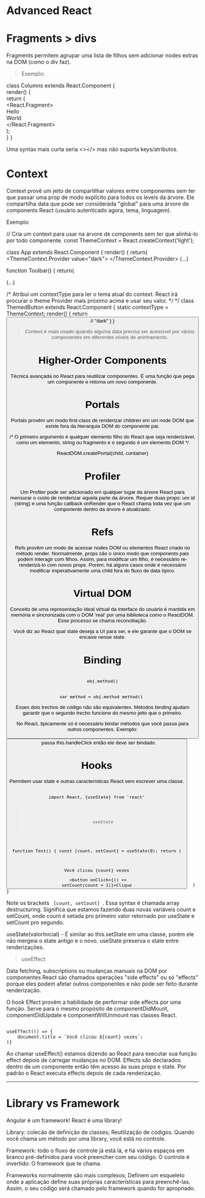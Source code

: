 # Advanced React 

# Fragments > divs
Fragments permitem agrupar uma lista de filhos sem adicionar nodes extras na DOM (como o div faz).

> Exemplo:


class Columns extends React.Component {
<br>
  render() {
  <br>
    return (
    <br>
      <React.Fragment>
      <br>
        <td>Hello</td>
	<br>
        <td>World</td>
	<br>
      </React.Fragment>
      <br>
    );
    <br>
  }
}


Uma syntax mais curta seria <></> mas não suporta keys/atributos.

# Context
Context provê um jeito de compartilhar valores entre componentes sem ter que passar uma prop de modo
explícito para todos os leveis da árvore. Ele compartilha data que pode ser considerada "global" para
uma árvore de components React (usuário autenticado agora, tema, linguagem).

Exemplo:


// Cria um context para usar na árvore de components sem ter que alinhá-lo por todo componente.
const ThemeContext = React.createContext('light'); 

class App extends React.Component {
	render() {
		return(
		<ThemeContext.Provider value="dark">
		  <Toolbar />
		</ThemeContext.Provider>
(...)


function Toolbar() {
	return(
		<div>
		  <ThemedButton />
		</div>
(...)

/* Atribui um contextType para ler o tema atual do context. 
React irá procurar o theme Provider mais próximo acima e usar seu valor. */
*/
class ThemedButton extends React.Component {
	static contextType = ThemeContext;
	render() {
	  return <Button theme={this.context} /> // "dark"
	}
}

> Context é mais usado quando alguma data precisa ser acessível por vários componentes em 
diferentes níveis de aninhamento.

# Higher-Order Components 
Técnica avançada no React para reutilizar componentes. É uma função que pega um componente
e retorna um novo componente.  

# Portals
Portals provêm um modo first-class de renderizar children em um node DOM que existe fora da hierarquia
DOM do componente pai.

/* O primeiro argumento é qualquer elemento filho do React que seja renderizável,
como um elemento, string ou fragmento e o segundo é um elemento DOM */

ReactDOM.createPortal(child, container)

# Profiler 
Um Profiler pode ser adicionado em qualquer lugar da árvore React para mensurar o custo
de renderizar aquela parte da árvore. Requer duas props: um id (string) e uma função callback
onRender que o React chama toda vez que um componente dentro da árvore é atualizado.

# Refs
Refs provêm um modo de acessar nodes DOM ou elementos React criado no método render.
Normalmente, props são o único modo que components pais podem interagir com filhos. 
Assim, para modificar um filho, é necessário re-renderizá-lo com novos props.
Porém, há alguns casos onde é necessário modificar imperativamente uma child fora do fluxo
de data típico. 

# Virtual DOM
Conceito de uma representação ideal virtual da interface do usuário é mantida em memória
e sincronizada com o DOM 'real' por uma biblioteca como o ReactDOM. Esse processo se chama reconciliação.

Você diz ao React qual state deseja a UI para ser, e ele garante que o DOM se encaixe nesse state. 

# Binding
<code>
obj.method()

var method = obj.method
method()
</code>

Esses dois trechos de código não são equivalentes. 
Métodos binding ajudam garantir que o segundo trecho funcione do mesmo jeito que o primeiro.
 
No React, tipicamente só é necessário bindar métodos que você passa para outros componentes.
Exemplo:
<code>
<button onClick={this.handleClick> 
</code>
passa this.handleClick então ele deve ser bindado. 

# Hooks 
Permitem usar state e outras características React sem escrever uma classe.

<code>
import React, {useState} from 'react'

> useState

function Test() {
	const [count, setCount] = useState(0);
	return (
		<div>
			<p>Você clicou {count} vezes</p>
			<button onClick={() => setCount(count + 1)}>Clique</button>
		</div>
	)
}
</code>

Note os brackets <code> [count, setCount] </code>. Essa syntax é chamada array destructuring. 
Significa que estamos fazendo duas novas variáveis count e setCount, onde count é setada pro 
primeiro valor retornado por useState e setCount pro segundo. 

useState(valorInicial) - É similar ao this.setState em uma classe, porém ele não mergeia o state antigo e o novo. 
useState preserva o state entre renderizações.

> useEffect

Data fetching, subscriptions ou mudanças manuais na DOM por componentes React são chamados operações "side effects"
ou só "effects" porque eles podem afetar outros componentes e não pode ser feito durante renderização.

O hook Effect provêm a habilidade de performar side effects por uma função. Serve para o mesmo propósito de 
componentDidMount, componentDidUpdate e componentWillUnmount nas classes React. 

<code>
useEffect(() => {
	document.title = `Você clicou ${count} vezes`;
)}
</code>

Ao chamar useEffect() estamos dizendo ao React para executar sua função effect depois de carregar mudanças
no DOM. Effects são declarados dentro de um componente então têm acesso às suas props e state. Por padrão
o React executa effects depois de cada renderização.

_________________________________________________________
# Library vs Framework

Angular é um framework!
React é uma library!

Library: colecão de definição de classes; Reutilização de códigos. Quando você chama um método
por uma library, você está no controle.

Framework: todo o fluxo de controle já está lá, e há vários espaços em branco pré-definidos
para você preencher com seu código. O controle é invertido: O framework que te chama.

Frameworks normalmente são mais complexos; Definem um esqueleto onde a aplicação define suas
próprias características para preenchê-las. Assim, o seu código será chamado pelo framework
quando for apropriado. 

